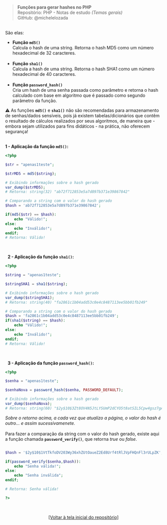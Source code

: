 > **Funções para gerar hashes no PHP**     
> Repositório: PHP - Notas de estudo *(Temas gerais)*     
> GitHub: @michelelozada
&nbsp;
     
&nbsp;    
São elas:  
* **Função `md5()`**     
Calcula o hash de uma string. Retorna o hash MD5 como um número hexadecimal de 32 caracteres.    
&nbsp;    
* **Função `sha1()`**  
Calcula a hash de uma string. Retorna o hash SHA1 como um número hexadecimal de 40 caracteres.  
&nbsp;    
* **Função `password_hash()`**  
Cria um hash de uma senha  passada como parâmetro e retorna o hash calculado com base em algoritmo que é passado
como segundo parâmetro da função.  

    
:warning: As funções **`md5()`** e **`sha1()`** não são recomendadas para armazenamento de senhas/dados sensíveis, pois já existem 
tabelas/dicionários que contêm o resultado de cálculos realizados por seus algoritmos, de maneira que - embora
sejam utilizados para fins didáticos - na prática, não oferecem segurança!
&nbsp;
     
&nbsp;    
**1 - Aplicação da função `md5()`:**
```php
<?php

$str = "apenas1teste";

$strMD5 = md5($string);

# Exibindo informações sobre o hash gerado
var_dump($strMD5);
# Retorna: string(32) "ab72f712853e5a7d897b371e39867842"

# Comparando a string com o valor do hash gerado
$hash = 'ab72f712853e5a7d897b371e39867842';

if(md5($str) == $hash):
	echo "Válido!";
else:
	echo "Inválido!";
endif;  
# Retorna: Válido!
```
&nbsp;
     
&nbsp; 
**2 - Aplicação da função `sha1()`:**
```php
<?php

$string = "apenas1teste";

$stringSHA1 = sha1($string);

# Exibindo informações sobre o hash gerado
var_dump($stringSHA1);
# Retorna: string(40) "fa2861c1b04add53c0e4c8487113ee5bb01fb249"

# Comparando a string com o valor do hash gerado
$hash = 'fa2861c1b04add53c0e4c8487113ee5bb01fb249';
if(sha1($string) == $hash):
	echo "Válido!";
else:
	echo "Inválido!";
endif;
# Retorna: Válido!
```
&nbsp;
     
&nbsp; 
**3 - Aplicação da função `password_hash()`:**
```php
<?php

$senha = "apenas1teste";

$senhaNova = password_hash($senha, PASSWORD_DEFAULT);

# Exibindo informações sobre o hash gerado
var_dump($senhaNova);
# Retorna: string(60) "$2y$10$3Zt8OV4N5JtLYSUmP2dCYO5t8atSIL5Cpw4gsz7gAZef4s9H5kB62"
```
*Sobre o retorno acima, a cada vez que atualizo a página, o valor do hash é outro... e assim sucessivamenete.*  
&nbsp;   
Para fazer a comparação da string com o valor do hash gerado, existe aqui a função chamada **`password_verify()`**, que retorna 
*true* ou *false*. 
```php

$hash = '$2y$10$1VtTkfoDV203Wy36xhZUtOaueZ2Ed8Urf4tRlJVpFHQnFl3rULpZK';

if(password_verify($senha,$hash)):
	echo "Senha válida!";
else:
	echo "Senha inválida";
endif;

# Retorna: Senha válida!

?>
```

&nbsp;

<div align="center">
<a href="https://github.com/michelelozada/PHP-Study-Notes">[Voltar à tela inicial do repositório]</a>
</div>